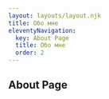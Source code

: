 ```yaml
---
layout: layouts/layout.njk
title: Обо мне
eleventyNavigation:
  key: About Page
  title: Обо мне
  order: 2
---
```


## About Page

